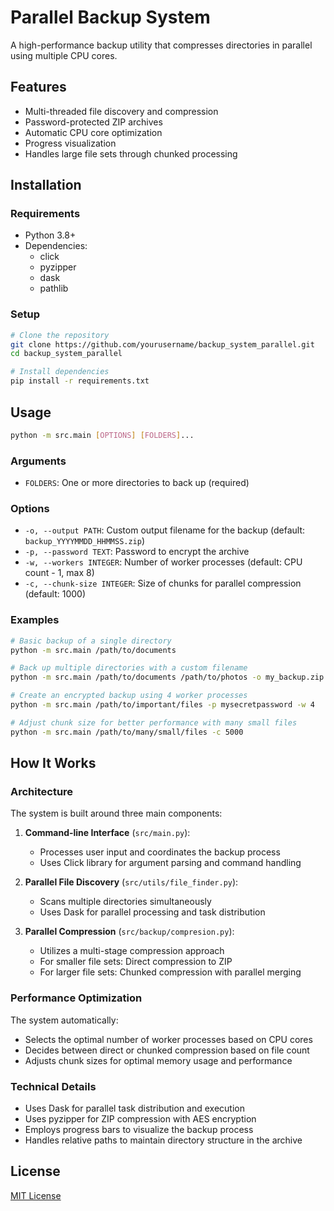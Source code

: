 # Parallel Backup System

A high-performance backup utility that compresses directories in parallel using multiple CPU cores.

## Features

- Multi-threaded file discovery and compression
- Password-protected ZIP archives
- Automatic CPU core optimization
- Progress visualization
- Handles large file sets through chunked processing

## Installation

### Requirements

- Python 3.8+
- Dependencies:
  - click
  - pyzipper
  - dask
  - pathlib

### Setup

```bash
# Clone the repository
git clone https://github.com/yourusername/backup_system_parallel.git
cd backup_system_parallel

# Install dependencies
pip install -r requirements.txt
```

## Usage

```bash
python -m src.main [OPTIONS] [FOLDERS]...
```

### Arguments

- `FOLDERS`: One or more directories to back up (required)

### Options

- `-o, --output PATH`: Custom output filename for the backup (default: `backup_YYYYMMDD_HHMMSS.zip`)
- `-p, --password TEXT`: Password to encrypt the archive
- `-w, --workers INTEGER`: Number of worker processes (default: CPU count - 1, max 8)
- `-c, --chunk-size INTEGER`: Size of chunks for parallel compression (default: 1000)

### Examples

```bash
# Basic backup of a single directory
python -m src.main /path/to/documents

# Back up multiple directories with a custom filename
python -m src.main /path/to/documents /path/to/photos -o my_backup.zip

# Create an encrypted backup using 4 worker processes
python -m src.main /path/to/important/files -p mysecretpassword -w 4

# Adjust chunk size for better performance with many small files
python -m src.main /path/to/many/small/files -c 5000
```

## How It Works

### Architecture

The system is built around three main components:

1. **Command-line Interface** (`src/main.py`):
   - Processes user input and coordinates the backup process
   - Uses Click library for argument parsing and command handling

2. **Parallel File Discovery** (`src/utils/file_finder.py`):
   - Scans multiple directories simultaneously
   - Uses Dask for parallel processing and task distribution

3. **Parallel Compression** (`src/backup/compresion.py`):
   - Utilizes a multi-stage compression approach
   - For smaller file sets: Direct compression to ZIP
   - For larger file sets: Chunked compression with parallel merging

### Performance Optimization

The system automatically:
- Selects the optimal number of worker processes based on CPU cores
- Decides between direct or chunked compression based on file count
- Adjusts chunk sizes for optimal memory usage and performance

### Technical Details

- Uses Dask for parallel task distribution and execution
- Uses pyzipper for ZIP compression with AES encryption
- Employs progress bars to visualize the backup process
- Handles relative paths to maintain directory structure in the archive

## License

[MIT License](LICENSE)